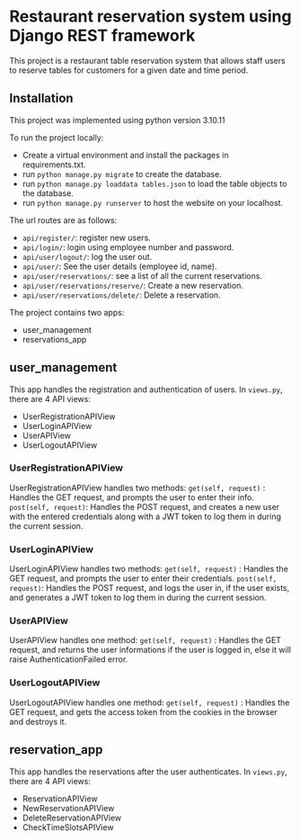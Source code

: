 # Restaurant reservation system using Django REST framework

This project is a restaurant table reservation system that allows staff users to reserve tables for customers for a given date and time period.


## Installation
This project was implemented using python version 3.10.11

To run the project locally:
- Create a virtual environment and install the packages in requirements.txt.
- run ```python manage.py migrate``` to create the database.
- run ```python manage.py loaddata tables.json``` to load the table objects to the database.
- run ```python manage.py runserver``` to host the website on your localhost.

The url routes are as follows:
- ```api/register/```: register new users.
- ```api/login/```: login using employee number and password.
- ```api/user/logout/```: log the user out.
- ```api/user/```: See the user details (employee id, name).
- ```api/user/reservations/```: see a list of all the current reservations.
- ```api/user/reservations/reserve/```: Create a new reservation.
- ```api/user/reservations/delete/```: Delete a reservation.


The project contains two apps:
- user_management
- reservations_app


## user_management

This app handles the registration and authentication of users. In ```views.py```, there are 4 API views:

- UserRegistrationAPIView
- UserLoginAPIView
- UserAPIView
- UserLogoutAPIView

### UserRegistrationAPIView

UserRegistrationAPIView handles two methods:
```get(self, request)``` : Handles the GET request, and prompts the user to enter their info.
```post(self, request)```: Handles the POST request, and creates a new user with the entered credentials along with a JWT token to log them in during the current session.


### UserLoginAPIView

UserLoginAPIView handles two methods:
```get(self, request)``` : Handles the GET request, and prompts the user to enter their credentials.
```post(self, request)```: Handles the POST request, and logs the user in, if the user exists, and generates a JWT token to log them in during the current session.


### UserAPIView

UserAPIView handles one method:
```get(self, request)``` : Handles the GET request, and returns the user informations if the user is logged in, else it will raise AuthenticationFailed error.


### UserLogoutAPIView

UserLogoutAPIView handles one method:
```get(self, request)``` : Handles the GET request, and gets the access token from the cookies in the browser and destroys it.


## reservation_app

This app handles the reservations after the user authenticates. In ```views.py```, there are 4 API views:

- ReservationAPIView
- NewReservationAPIView
- DeleteReservationAPIView
- CheckTimeSlotsAPIView
